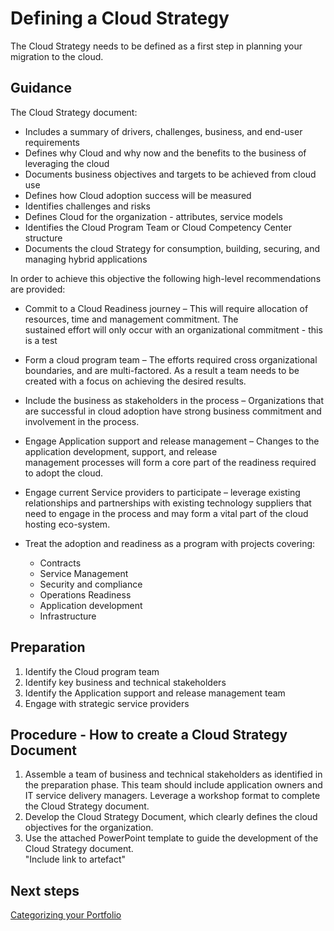 # Defining a Cloud Strategy

The Cloud Strategy needs to be defined as a first step in planning your migration to the cloud.

## Guidance

The Cloud Strategy document:
* Includes a summary of drivers, challenges, business, and end-user requirements
* Defines why Cloud and why now and the benefits to the business of leveraging the cloud
* Documents business objectives and targets to be achieved from cloud use
* Defines how Cloud adoption success will be measured
* Identifies challenges and risks
* Defines Cloud for the organization - attributes, service models
* Identifies the Cloud Program Team or Cloud Competency Center structure
* Documents the cloud Strategy for consumption, building, securing, and managing hybrid applications

In order to achieve this objective the following high-level recommendations are provided:
* Commit to a Cloud Readiness journey – This will require allocation of resources, time and management commitment.  The   
  sustained effort   will only occur with an organizational commitment - this is a test
* Form a cloud program team – The efforts required cross organizational boundaries, and are multi-factored.  As a result 
  a team needs to   be created with a focus on achieving the desired results.
* Include the business as stakeholders in the process – Organizations that are successful in cloud adoption have strong 
  business commitment and involvement in the process.
* Engage Application support and release management – Changes to the application development, support, and release 	
  management processes will form a core part of the readiness required to adopt the cloud.
* Engage current Service providers to participate – leverage existing relationships and partnerships with existing 
  technology suppliers that need to engage in the process and may form a vital part of the cloud hosting eco-system.
* Treat the adoption and readiness as a program with projects covering:

	- Contracts
	- Service Management
	- Security and compliance
	- Operations Readiness
	- Application development 
	- Infrastructure

## Preparation

1. Identify the Cloud program team
2. Identify key business and technical stakeholders
3. Identify the Application support and release management team
4. Engage with strategic service providers

## Procedure - How to create a Cloud Strategy Document

1. Assemble a team of business and technical stakeholders as identified in the preparation phase. This team should 
   include application owners and IT service delivery managers. Leverage a workshop format to complete the Cloud Strategy document.
2. Develop the Cloud Strategy Document, which clearly defines the cloud objectives for the organization.
3. Use the attached PowerPoint template to guide the development of the Cloud Strategy document.    
   "Include link to artefact"

## Next steps

[Categorizing your Portfolio](https://github.com/alvarovitta/Planning-Workload-Migration/blob/master/2.0-Categorizing-your-Portfolio.md)

